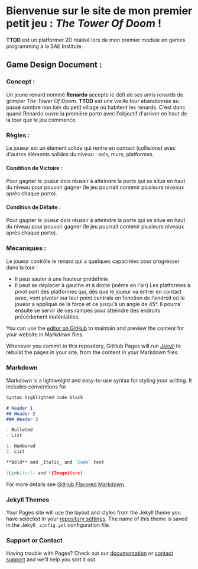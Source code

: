 # Bienvenue sur le site de mon premier petit jeu : _**The Tower Of Doom**_ !

**TTOD** est un platformer 2D réalisé lors de mon premier module en games programming à la SAE Institute.

## Game Design Document :

### Concept :

Un jeune renard nommé **Renardo** accepte le défi de ses amis renards de grimper _The Tower Of Doom_. **TTOD** est une vieille tour abandonnée au passé sombre non loin du petit village où habitent les renards. C'est donc quand Renardo ouvre la première porte avec l'objectif d'arriver en haut de la tour que le jeu commence.

### Règles :

Le joueur est un élément solide qui rentre en contact (collisions) avec d'autres éléments solides du niveau : sols, murs, platformes.

#### Condition de Victoire :

Pour gagner le joueur dois réussir à atteindre la porte qui se situe en haut du niveau pour pouvoir gagner (le jeu pourrait contenir plusieurs niveaux après chaque porte).

#### Condition de Défaite :

Pour gagner le joueur dois réussir à atteindre la porte qui se situe en haut du niveau pour pouvoir gagner (le jeu pourrait contenir plusieurs niveaux après chaque porte).

### Mécaniques :

Le joueur contrôle le renard qui a quelques capacitées pour progrésser dans la  tour :
- Il peut sauter à une hauteur prédéfinie
- Il peut se déplacer à gauche et à droite (même en l'air)
Les platformes à pivot sont des platformes qui, dés que le joueur va entrer en contact avec, vont pivoter sur leur point centrale en fonction de l'endroit où le joueur a appliqué de la force et ce jusqu'à un angle de 45°. Il pourra ensuite se servir de ces rampes pour atteindre des endroits précédement inaténiables.




You can use the [editor on GitHub](https://github.com/PaulOwO/The-Tower-Of-Doom/edit/gh-pages/index.md) to maintain and preview the content for your website in Markdown files.

Whenever you commit to this repository, GitHub Pages will run [Jekyll](https://jekyllrb.com/) to rebuild the pages in your site, from the content in your Markdown files.

### Markdown

Markdown is a lightweight and easy-to-use syntax for styling your writing. It includes conventions for

```markdown
Syntax highlighted code block

# Header 1
## Header 2
### Header 3

- Bulleted
- List

1. Numbered
2. List

**Bold** and _Italic_ and `Code` text

[Link](url) and ![Image](src)
```

For more details see [GitHub Flavored Markdown](https://guides.github.com/features/mastering-markdown/).

### Jekyll Themes

Your Pages site will use the layout and styles from the Jekyll theme you have selected in your [repository settings](https://github.com/PaulOwO/The-Tower-Of-Doom/settings). The name of this theme is saved in the Jekyll `_config.yml` configuration file.

### Support or Contact

Having trouble with Pages? Check out our [documentation](https://docs.github.com/categories/github-pages-basics/) or [contact support](https://github.com/contact) and we’ll help you sort it out.
